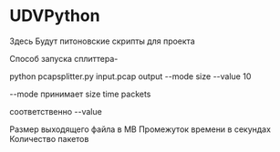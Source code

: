 # UDVPython
Здесь Будут питоновские скрипты для проекта

Способ запуска сплиттера-

python pcapsplitter.py input.pcap output --mode size --value 10

--mode принимает size time packets

соответственно --value

Размер выходящего файла в MB
Промежуток времени в секундах
Количество пакетов
